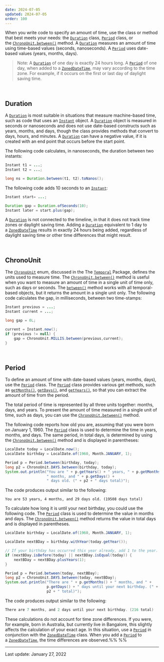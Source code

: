 ```yaml
---
date: 2024-07-05
updated: 2024-07-05
order: 100
---
```

When you write code to specify an amount of time, use the class or method that best meets your needs: the [`Duration`](https://docs.oracle.com/en/java/javase/22/docs/api/java.base/java/time/Duration.html) class, [`Period`](https://docs.oracle.com/en/java/javase/22/docs/api/java.base/java/time/Period.html) class, or the [`ChronoUnit.between()`](https://docs.oracle.com/en/java/javase/22/docs/api/java.base/java/time/temporal/ChronoUnit.html#between(java.time.temporal.Temporal,java.time.temporal.Temporal)) method. A [`Duration`](https://docs.oracle.com/en/java/javase/22/docs/api/java.base/java/time/Duration.html) measures an amount of time using time-based values (seconds, nanoseconds). A [`Period`](https://docs.oracle.com/en/java/javase/22/docs/api/java.base/java/time/Period.html) uses date-based values (years, months, days).

> Note: A [`Duration`](https://docs.oracle.com/en/java/javase/22/docs/api/java.base/java/time/Duration.html) of one day is exactly 24 hours long. A [`Period`](https://docs.oracle.com/en/java/javase/22/docs/api/java.base/java/time/Period.html) of one day, when added to a [`ZonedDateTime`](https://docs.oracle.com/en/java/javase/22/docs/api/java.base/java/time/ZonedDateTime.html), may vary according to the time zone. For example, if it occurs on the first or last day of daylight saving time.

 

## Duration

A [`Duration`](https://docs.oracle.com/en/java/javase/22/docs/api/java.base/java/time/Duration.html) is most suitable in situations that measure machine-based time, such as code that uses an [`Instant`](https://docs.oracle.com/en/java/javase/22/docs/api/java.base/java/time/Instant.html) object. A [`Duration`](https://docs.oracle.com/en/java/javase/22/docs/api/java.base/java/time/Duration.html) object is measured in seconds or nanoseconds and does not use date-based constructs such as years, months, and days, though the class provides methods that convert to days, hours, and minutes. A [`Duration`](https://docs.oracle.com/en/java/javase/22/docs/api/java.base/java/time/Duration.html) can have a negative value, if it is created with an end point that occurs before the start point.

The following code calculates, in nanoseconds, the duration between two instants:

```java
Instant t1 = ...;
Instant t2 = ...;

long ns = Duration.between(t1, t2).toNanos();
```

The following code adds 10 seconds to an [`Instant`](https://docs.oracle.com/en/java/javase/22/docs/api/java.base/java/time/Instant.html):

```java
Instant start= ...;

Duration gap = Duration.ofSeconds(10);
Instant later = start.plus(gap);
```

A [`Duration`](https://docs.oracle.com/en/java/javase/22/docs/api/java.base/java/time/Duration.html) is not connected to the timeline, in that it does not track time zones or daylight saving time. Adding a [`Duration`](https://docs.oracle.com/en/java/javase/22/docs/api/java.base/java/time/Duration.html) equivalent to 1 day to a [`ZonedDateTime`](https://docs.oracle.com/en/java/javase/22/docs/api/java.base/java/time/ZonedDateTime.html) results in exactly 24 hours being added, regardless of daylight saving time or other time differences that might result.

 

## ChronoUnit

The [`ChronoUnit`](https://docs.oracle.com/en/java/javase/22/docs/api/java.base/java/time/temporal/ChronoUnit.html) enum, discussed in the The [`Temporal`](https://docs.oracle.com/en/java/javase/22/docs/api/java.base/java/time/temporal/Temporal.html) Package, defines the units used to measure time. The [`ChronoUnit.between()`](https://docs.oracle.com/en/java/javase/22/docs/api/java.base/java/time/temporal/ChronoUnit.html#between(java.time.temporal.Temporal,java.time.temporal.Temporal)) method is useful when you want to measure an amount of time in a single unit of time only, such as days or seconds. The [`between()`](https://docs.oracle.com/en/java/javase/22/docs/api/java.base/java/time/temporal/ChronoUnit.html#between(java.time.temporal.Temporal,java.time.temporal.Temporal)) method works with all temporal-based objects, but it returns the amount in a single unit only. The following code calculates the gap, in milliseconds, between two time-stamps:

```java
Instant previous = ...;
Instant current = ...;

long gap = 0L;

current = Instant.now();
if (previous != null) {
    gap = ChronoUnit.MILLIS.between(previous,current);
}
```

 

## Period

To define an amount of time with date-based values (years, months, days), use the [`Period`](https://docs.oracle.com/en/java/javase/22/docs/api/java.base/java/time/Period.html) class. The [`Period`](https://docs.oracle.com/en/java/javase/22/docs/api/java.base/java/time/Period.html) class provides various get methods, such as [`getMonths()`](https://docs.oracle.com/en/java/javase/22/docs/api/java.base/java/time/Period.html#getMonths()), [`getDays()`](https://docs.oracle.com/en/java/javase/22/docs/api/java.base/java/time/Period.html#getDays()), and [`getYears()`](https://docs.oracle.com/en/java/javase/22/docs/api/java.base/java/time/Period.html#getYears()), so that you can extract the amount of time from the period.

The total period of time is represented by all three units together: months, days, and years. To present the amount of time measured in a single unit of time, such as days, you can use the [`ChronoUnit.between()`](https://docs.oracle.com/en/java/javase/22/docs/api/java.base/java/time/temporal/ChronoUnit.html#between(java.time.temporal.Temporal,java.time.temporal.Temporal)) method.

The following code reports how old you are, assuming that you were born on January 1, 1960. The [`Period`](https://docs.oracle.com/en/java/javase/22/docs/api/java.base/java/time/Period.html) class is used to determine the time in years, months, and days. The same period, in total days, is determined by using the [`ChronoUnit.between()`](https://docs.oracle.com/en/java/javase/22/docs/api/java.base/java/time/temporal/ChronoUnit.html#between(java.time.temporal.Temporal,java.time.temporal.Temporal)) method and is displayed in parentheses:

```java
LocalDate today = LocalDate.now();
LocalDate birthday = LocalDate.of(1960, Month.JANUARY, 1);

Period p = Period.between(birthday, today);
long p2 = ChronoUnit.DAYS.between(birthday, today);
System.out.println("You are " + p.getYears() + " years, " + p.getMonths() +
                   " months, and " + p.getDays() +
                   " days old. (" + p2 + " days total)");
```

The code produces output similar to the following:

```shell
You are 53 years, 4 months, and 29 days old. (19508 days total)
```

To calculate how long it is until your next birthday, you could use the following code. The [`Period`](https://docs.oracle.com/en/java/javase/22/docs/api/java.base/java/time/Period.html) class is used to determine the value in months and days. The [`ChronoUnit.between()`](https://docs.oracle.com/en/java/javase/22/docs/api/java.base/java/time/temporal/ChronoUnit.html#between(java.time.temporal.Temporal,java.time.temporal.Temporal)) method returns the value in total days and is displayed in parentheses.

```java
LocalDate birthday = LocalDate.of(1960, Month.JANUARY, 1);

LocalDate nextBDay = birthday.withYear(today.getYear());

// If your birthday has occurred this year already, add 1 to the year.
if (nextBDay.isBefore(today) || nextBDay.isEqual(today)) {
    nextBDay = nextBDay.plusYears(1);
}

Period p = Period.between(today, nextBDay);
long p2 = ChronoUnit.DAYS.between(today, nextBDay);
System.out.println("There are " + p.getMonths() + " months, and " +
                   p.getDays() + " days until your next birthday. (" +
                   p2 + " total)");
```

The code produces output similar to the following:

```java
There are 7 months, and 2 days until your next birthday. (216 total)
```

These calculations do not account for time zone differences. If you were, for example, born in Australia, but currently live in Bangalore, this slightly affects the calculation of your exact age. In this situation, use a [`Period`](https://docs.oracle.com/en/java/javase/22/docs/api/java.base/java/time/Period.html) in conjunction with the [`ZonedDateTime`](https://docs.oracle.com/en/java/javase/22/docs/api/java.base/java/time/ZonedDateTime.html) class. When you add a [`Period`](https://docs.oracle.com/en/java/javase/22/docs/api/java.base/java/time/Period.html) to a [`ZonedDateTime`](https://docs.oracle.com/en/java/javase/22/docs/api/java.base/java/time/ZonedDateTime.html), the time differences are observed.%%  %%

---
Last update: January 27, 2022